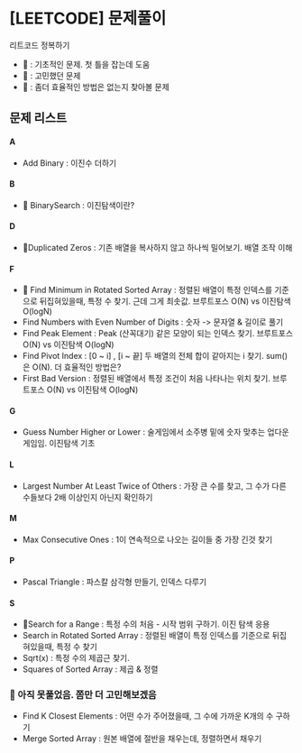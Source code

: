 # [LEETCODE] 문제풀이

리트코드 정복하기

- 💪 : 기초적인 문제. 첫 틀을 잡는데 도움
- 🤔 : 고민했던 문제
- 👀 : 좀더 효율적인 방법은 없는지 찾아볼 문제

## 문제 리스트

#### A

- Add Binary : 이진수 더하기

#### B

- 💪 BinarySearch : 이진탐색이란?

#### D

- 💪Duplicated Zeros : 기존 배열을 복사하지 않고 하나씩 밀어보기. 배열 조작 이해

#### F

- 🤔 Find Minimum in Rotated Sorted Array : 정렬된 배열이 특정 인덱스를 기준으로 뒤집혀있을때, 특정 수 찾기. 근데 그게 최솟값. 브루트포스 O(N) vs 이진탐색 O(logN)
- Find Numbers with Even Number of Digits : 숫자 -> 문자열 & 길이로 풀기
- Find Peak Element : Peak (산꼭대기) 같은 모양이 되는 인덱스 찾기. 브루트포스 O(N) vs 이진탐색 O(logN)
- Find Pivot Index : [0 ~ i] , [i ~ 끝] 두 배열의 전체 합이 같아지는 i 찾기. sum()은 O(N). 더 효율적인 방법은?
- First Bad Version : 정렬된 배열에서 특정 조건이 처음 나타나는 위치 찾기. 브루트포스 O(N) vs 이진탐색 O(logN)

#### G

- Guess Number Higher or Lower : 술게임에서 소주병 밑에 숫자 맞추는 업다운 게임임. 이진탐색 기초

#### L

- Largest Number At Least Twice of Others : 가장 큰 수를 찾고, 그 수가 다른 수들보다 2배 이상인지 아닌지 확인하기

#### M

- Max Consecutive Ones : 1이 연속적으로 나오는 길이들 중 가장 긴것 찾기

#### P

- Pascal Triangle : 파스칼 삼각형 만들기, 인덱스 다루기

#### S

- 🤔Search for a Range : 특정 수의 처음 - 시작 범위 구하기. 이진 탐색 응용
- Search in Rotated Sorted Array : 정렬된 배열이 특정 인덱스를 기준으로 뒤집혀있을때, 특정 수 찾기
- Sqrt(x) : 특정 수의 제곱근 찾기.
- Squares of Sorted Array : 제곱 & 정렬

### 🤯 아직 못풀었음. 쫌만 더 고민해보겠음

- Find K Closest Elements : 어떤 수가 주어졌을때, 그 수에 가까운 K개의 수 구하기
- Merge Sorted Array : 원본 배열에 절반을 채우는데, 정렬하면서 채우기

